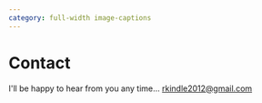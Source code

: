 ```yaml
---
category: full-width image-captions
---
```

<a id=contact></a>
# Contact

I'll be happy to hear from you any time… [rkindle2012@gmail.com](mailto:rkindle2012@gmail.com)
